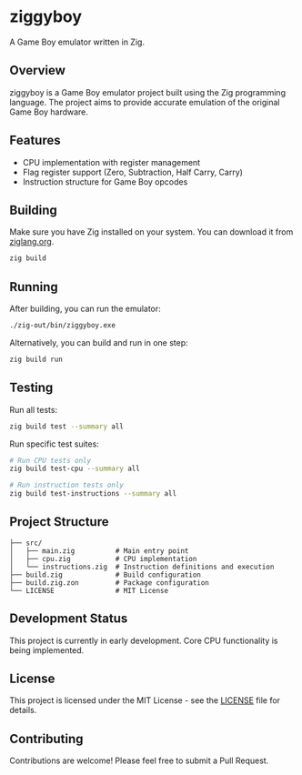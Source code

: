 # ziggyboy

A Game Boy emulator written in Zig.

## Overview

ziggyboy is a Game Boy emulator project built using the Zig programming language. The project aims to provide accurate emulation of the original Game Boy hardware.

## Features

- CPU implementation with register management
- Flag register support (Zero, Subtraction, Half Carry, Carry)
- Instruction structure for Game Boy opcodes

## Building

Make sure you have Zig installed on your system. You can download it from [ziglang.org](https://ziglang.org/).

```bash
zig build
```

## Running

After building, you can run the emulator:

```bash
./zig-out/bin/ziggyboy.exe
```

Alternatively, you can build and run in one step:

```bash
zig build run
```

## Testing

Run all tests:

```bash
zig build test --summary all
```

Run specific test suites:

```bash
# Run CPU tests only
zig build test-cpu --summary all

# Run instruction tests only
zig build test-instructions --summary all
```

## Project Structure

```
├── src/
│   ├── main.zig          # Main entry point
│   ├── cpu.zig           # CPU implementation
│   └── instructions.zig  # Instruction definitions and execution
├── build.zig             # Build configuration
├── build.zig.zon         # Package configuration
└── LICENSE               # MIT License
```

## Development Status

This project is currently in early development. Core CPU functionality is being implemented.

## License

This project is licensed under the MIT License - see the [LICENSE](LICENSE) file for details.

## Contributing

Contributions are welcome! Please feel free to submit a Pull Request.
